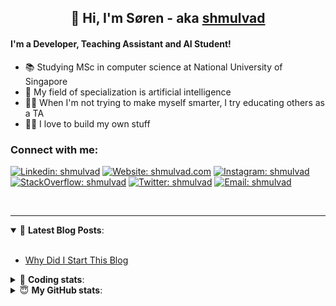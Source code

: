 <h2 align="center">
	👋 Hi, I'm Søren - aka <a href="https://shmulvad.com">shmulvad</a>
</h2>

#### I'm a Developer, Teaching Assistant and AI Student!
- 📚 Studying MSc in computer science at National University of Singapore
- 🧠 My field of specialization is artificial intelligence
- 👨‍🏫 When I'm not trying to make myself smarter, I try educating others as a TA
- 👨‍💻 I love to build my own stuff

### Connect with me:

[![Linkedin: shmulvad](https://img.shields.io/badge/shmulvad-blue?style=flat&logo=Linkedin&logoColor=white)][linkedin]
[![Website: shmulvad.com](https://img.shields.io/badge/shmulvad.com-47CCCC?&style=flat&logo=Google-Chrome&logoColor=white)][website]
[![Instagram: shmulvad](https://img.shields.io/badge/-@shmulvad-purple?style=flat&logo=Instagram&logoColor=white)][instagram]
[![StackOverflow: shmulvad](https://img.shields.io/badge/shmulvad-FE7A16?style=flat&logo=stack-overflow&logoColor=white)][stackOverflow]
[![Twitter: shmulvad](https://img.shields.io/badge/@shmulvad-1ca0f1?style=flat&logo=twitter&logoColor=white)][twitter]
[![Email: shmulvad](https://img.shields.io/badge/shmulvad-D14836?style=flat&logo=gmail&logoColor=white)][mail]

<br />

---

<details open>
 <summary>📕 <b>Latest Blog Posts</b>: </summary>

<br>

<!-- BLOG-POST-LIST:START -->
- [Why Did I Start This Blog](https://shmulvad.com/blog/why-did-start-this-blog)
<!-- BLOG-POST-LIST:END -->

</details>

<!-- --- -->

<details>
 <summary>🤖 <b>Coding stats</b>: </summary>

<br>

<!--START_SECTION:waka-->
**I'm a Night 🦉** 

```text
🌞 Morning    87 commits     ██░░░░░░░░░░░░░░░░░░░░░░░   8.74% 
🌆 Daytime    383 commits    █████████░░░░░░░░░░░░░░░░   38.49% 
🌃 Evening    330 commits    ████████░░░░░░░░░░░░░░░░░   33.17% 
🌙 Night      195 commits    █████░░░░░░░░░░░░░░░░░░░░   19.6%

```


📊 **This Week I Spent My Time On** 

```text
💬 Programming Languages: 
Python                   20 hrs 2 mins       ████████████████░░░░░░░░░   65.94% 
Other                    5 hrs 29 mins       ████░░░░░░░░░░░░░░░░░░░░░   18.04% 
HTML                     2 hrs 19 mins       ██░░░░░░░░░░░░░░░░░░░░░░░   7.62% 
JavaScript               1 hr 16 mins        █░░░░░░░░░░░░░░░░░░░░░░░░   4.2% 
Text                     23 mins             ░░░░░░░░░░░░░░░░░░░░░░░░░   1.31%

🔥 Editors: 
VS Code                  24 hrs 48 mins      ████████████████████░░░░░   81.61% 
Zsh                      5 hrs 11 mins       ████░░░░░░░░░░░░░░░░░░░░░   17.07% 
Sublime Text             24 mins             ░░░░░░░░░░░░░░░░░░░░░░░░░   1.32%

🐱‍💻 Projects: 
benchmark                6 hrs 54 mins       █████░░░░░░░░░░░░░░░░░░░░   22.72% 
overvaagning             5 hrs 42 mins       ████░░░░░░░░░░░░░░░░░░░░░   18.79% 
ps2                      5 hrs 34 mins       ████░░░░░░░░░░░░░░░░░░░░░   18.33% 
overvaagning-sender      5 hrs 7 mins        ████░░░░░░░░░░░░░░░░░░░░░   16.86% 
Terminal                 2 hrs 43 mins       ██░░░░░░░░░░░░░░░░░░░░░░░   8.94%

```


 Last Updated on 22/08/2021
<!--END_SECTION:waka-->

</details>

<!-- --- -->

<details>
 <summary>😇 <b>My GitHub stats</b>: </summary>

<br>

<img align="left" alt="shmulvad's Github Stats" src="https://github-readme-stats.vercel.app/api?username=shmulvad&show_icons=true&hide_border=true" />

</details>



[website]: https://shmulvad.com
[twitter]: https://twitter.com/shmulvad
[linkedin]: https://linkedin.com/in/shmulvad
[instagram]: https://instagram.com/shmulvad
[stackOverflow]: https://stackoverflow.com/users/9248793/shmulvad
[mail]: mailto:shmulvad@gmail.com
[github]: https://github.com/shmulvad
